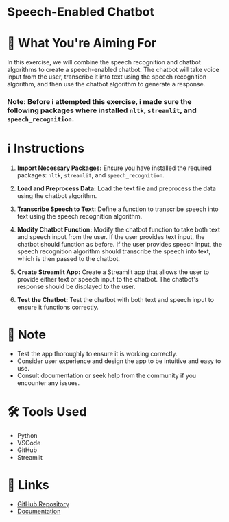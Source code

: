 # Speech-Enabled Chatbot

# 🎯 **What You're Aiming For**
In this exercise, we will combine the speech recognition and chatbot algorithms to create a speech-enabled chatbot. The chatbot will take voice input from the user, transcribe it into text using the speech recognition algorithm, and then use the chatbot algorithm to generate a response.

### Note: Before i attempted this exercise, i made sure the following packages where installed `nltk`, `streamlit`, and `speech_recognition`.

# ℹ️ **Instructions**

1. **Import Necessary Packages:**
   Ensure you have installed the required packages: `nltk`, `streamlit`, and `speech_recognition`.

2. **Load and Preprocess Data:**
   Load the text file and preprocess the data using the chatbot algorithm.

3. **Transcribe Speech to Text:**
   Define a function to transcribe speech into text using the speech recognition algorithm.

4. **Modify Chatbot Function:**
   Modify the chatbot function to take both text and speech input from the user. If the user provides text input, the chatbot should function as before. If the user provides speech input, the speech recognition algorithm should transcribe the speech into text, which is then passed to the chatbot.

5. **Create Streamlit App:**
   Create a Streamlit app that allows the user to provide either text or speech input to the chatbot. The chatbot's response should be displayed to the user.

6. **Test the Chatbot:**
   Test the chatbot with both text and speech input to ensure it functions correctly.

# 📝 **Note**

- Test the app thoroughly to ensure it is working correctly.
- Consider user experience and design the app to be intuitive and easy to use.
- Consult documentation or seek help from the community if you encounter any issues.

# 🛠️ **Tools Used**

- Python
- VSCode
- GitHub
- Streamlit

# 🔗 **Links**

- [GitHub Repository](https://github.com/1Chizey/deep_learning_and_neural_networks_checkpoint.git)
- [Documentation](https://example.com/docs)

